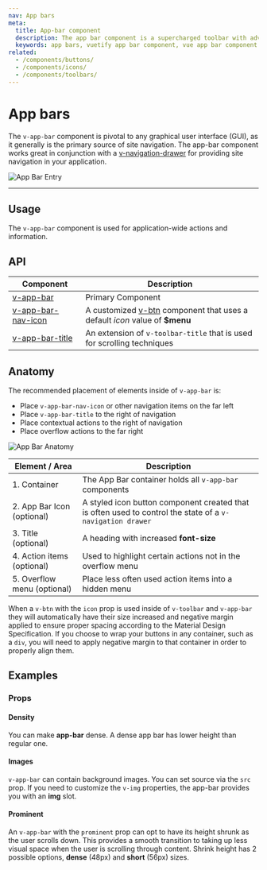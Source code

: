 ```yaml
---
nav: App bars
meta:
  title: App-bar component
  description: The app bar component is a supercharged toolbar with advanced scrolling techniques and application layout support.
  keywords: app bars, vuetify app bar component, vue app bar component
related:
  - /components/buttons/
  - /components/icons/
  - /components/toolbars/
---
```


# App bars

The `v-app-bar` component is pivotal to any graphical user interface (GUI), as it generally is the primary source of site navigation. The app-bar component works great in conjunction with a [v-navigation-drawer](/components/navigation-drawers) for providing site navigation in your application.

![App Bar Entry](https://cdn.vuetifyjs.com/docs/images/components-temp/v-app-bar/v-app-bar-entry.png)

---

## Usage

The `v-app-bar` component is used for application-wide actions and information.

<usage name="v-app-bar" />

<entry />

## API

| Component | Description |
| - | - |
| [v-app-bar](/api/v-app-bar/) | Primary Component |
| [v-app-bar-nav-icon](/api/v-app-bar-nav-icon/) | A customized [v-btn](/components/buttons/) component that uses a default *icon* value of **$menu** |
| [v-app-bar-title](/api/v-app-bar-title/) | An extension of `v-toolbar-title` that is used for scrolling techniques |

## Anatomy

The recommended placement of elements inside of `v-app-bar` is:

* Place `v-app-bar-nav-icon` or other navigation items on the far left
* Place `v-app-bar-title` to the right of navigation
* Place contextual actions to the right of navigation
* Place overflow actions to the far right

![App Bar Anatomy](https://cdn.vuetifyjs.com/docs/images/components-temp/v-app-bar/v-app-bar-anatomy.png)

| Element / Area | Description |
| ------------ | ---------- |
| 1. Container | The App Bar container holds all `v-app-bar` components |
| 2. App Bar Icon (optional) | A styled icon button component created that is often used to control the state of a `v-navigation drawer` |
| 3. Title (optional) | A heading with increased **font-size** |
| 4. Action items (optional) | Used to highlight certain actions not in the overflow menu |
| 5. Overflow menu (optional) | Place less often used action items into a hidden menu |

<alert type="warning">

  When a `v-btn` with the `icon` prop is used inside of `v-toolbar` and `v-app-bar` they will automatically have their size increased and negative margin applied to ensure proper spacing according to the Material Design Specification. If you choose to wrap your buttons in any container, such as a `div`, you will need to apply negative margin to that container in order to properly align them.

</alert>

## Examples

### Props

<!-- #### Collapsible bars

With the **collapse** and **collapse-on-scroll** props you can easily control the state of toolbar that the user interacts with.

<example file="v-app-bar/prop-collapse" /> -->

#### Density

You can make **app-bar** dense. A dense app bar has lower height than regular one.

<example file="v-app-bar/prop-density" />

<!-- #### Elevate on scroll

When using the **elevate-on-scroll** prop, the `v-app-bar` will rest at an elevation of 0dp until the user begins to scroll down. Once scrolling, the bar raises to 4dp.

<example file="v-app-bar/prop-elevate-on-scroll" />

#### Fade image on scroll

The background image of a `v-app-bar` can fade on scroll. Use the `fade-img-on-scroll` property for this.

<example file="v-app-bar/prop-img-fade" />

#### Hiding on scroll

`v-app-bar` can be hidden on scroll. Use the `hide-on-scroll` property for this.

<example file="v-app-bar/prop-hide" /> -->

#### Images

`v-app-bar` can contain background images. You can set source via the `src` prop. If you need to customize the `v-img` properties, the app-bar provides you with an **img** slot.

<example file="v-app-bar/prop-image" />

<!-- #### Inverted scrolling

When using the **inverted-scroll** property, the bar will hide until the user scrolls past the designated threshold. Once past the threshold, the `v-app-bar` will continue to display until the users scrolls up past the threshold. If no **scroll-threshold** value is supplied a default value of _0_ will be used.

<example file="v-app-bar/prop-inverted-scroll" /> -->

#### Prominent

An `v-app-bar` with the `prominent` prop can opt to have its height shrunk as the user scrolls down. This provides a smooth transition to taking up less visual space when the user is scrolling through content. Shrink height has 2 possible options, **dense** (48px) and **short** (56px) sizes.

<example file="v-app-bar/prop-prominent" />

<!-- #### Scroll threshold

`v-app-bar` can have scroll threshold. It will start reacting to scroll only after defined via `scroll-threshold` property amount of pixels.

<example file="v-app-bar/prop-scroll-threshold" /> -->

<!-- ### Misc

#### Menu

You can easily extend the functionality of app bar by adding `VMenu` there. Click on last icon to see it in action.

<example file="v-app-bar/misc-menu" />

#### Toggle navigation drawers

Using the functional component `v-app-bar-nav-icon` you can toggle the state of other components such as a [v-navigation-drawer](/components/navigation-drawers).

<example file="v-app-bar/misc-app-bar-nav" />-->

<backmatter />
